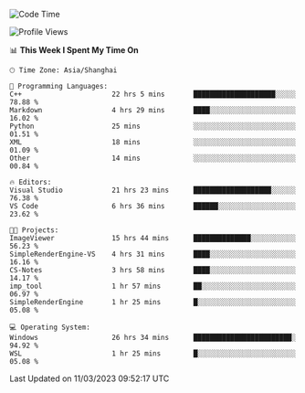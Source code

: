 <!--START_SECTION:waka-->
![Code Time](http://img.shields.io/badge/Code%20Time-755%20hrs%2030%20mins-blue)

![Profile Views](http://img.shields.io/badge/Profile%20Views-3-blue)

📊 **This Week I Spent My Time On** 

```text
🕑︎ Time Zone: Asia/Shanghai

💬 Programming Languages: 
C++                      22 hrs 5 mins       ████████████████████░░░░░   78.88 % 
Markdown                 4 hrs 29 mins       ████░░░░░░░░░░░░░░░░░░░░░   16.02 % 
Python                   25 mins             ░░░░░░░░░░░░░░░░░░░░░░░░░   01.51 % 
XML                      18 mins             ░░░░░░░░░░░░░░░░░░░░░░░░░   01.09 % 
Other                    14 mins             ░░░░░░░░░░░░░░░░░░░░░░░░░   00.84 % 

🔥 Editors: 
Visual Studio            21 hrs 23 mins      ███████████████████░░░░░░   76.38 % 
VS Code                  6 hrs 36 mins       ██████░░░░░░░░░░░░░░░░░░░   23.62 % 

🐱‍💻 Projects: 
ImageViewer              15 hrs 44 mins      ██████████████░░░░░░░░░░░   56.23 % 
SimpleRenderEngine-VS    4 hrs 31 mins       ████░░░░░░░░░░░░░░░░░░░░░   16.16 % 
CS-Notes                 3 hrs 58 mins       ████░░░░░░░░░░░░░░░░░░░░░   14.17 % 
imp_tool                 1 hr 57 mins        ██░░░░░░░░░░░░░░░░░░░░░░░   06.97 % 
SimpleRenderEngine       1 hr 25 mins        █░░░░░░░░░░░░░░░░░░░░░░░░   05.08 % 

💻 Operating System: 
Windows                  26 hrs 34 mins      ████████████████████████░   94.92 % 
WSL                      1 hr 25 mins        █░░░░░░░░░░░░░░░░░░░░░░░░   05.08 % 
```


 Last Updated on 11/03/2023 09:52:17 UTC
<!--END_SECTION:waka-->